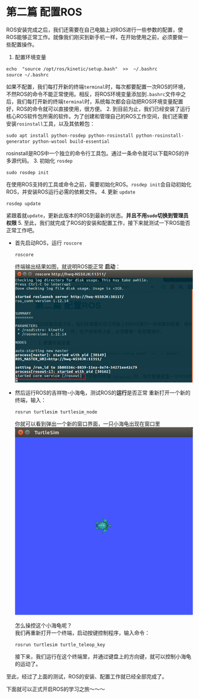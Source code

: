 # 第二篇 配置ROS
ROS安装完成之后，我们还需要在自己电脑上对ROS进行一些参数的配置，使ROS能够正常工作。就像我们刚买到新手机一样，在开始使用之前，必须要做一些配置操作。

1.  配置环境变量
```
echo  "source /opt/ros/kinetic/setup.bash"  >>  ~/.bashrc
source ~/.bashrc
```
如果不配置，我们每打开新的终端`terminal`时，每次都要配置一次ROS的环境，不然ROS的命令不能正常使用。相反，将ROS环境变量添加到`.bashrc`文件中之后，我们每打开新的终端`terminal`时，系统每次都会自动把ROS环境变量配置好，ROS的命令就可以直接使用，很方便。
2. 到目前为止，我们已经安装了运行核心ROS软件包所需的软件。为了创建和管理自己的ROS工作空间，我们还需要安装`rosinstall`工具，以及其依赖包：
```
sudo apt install python-rosdep python-rosinstall python-rosinstall-generator python-wstool build-essential
```
rosinstall是ROS中一个独立的命令行工具包。通过一条命令就可以下载ROS的许多源代码。
3. 初始化 `rosdep` 
```
sudo rosdep init
```
在使用ROS支持的工具或命令之前，需要初始化ROS。`rosdep init`会自动初始化ROS，并安装ROS运行必需的依赖文件。
4. 更新 `update`
```
rosdep update
```
紧跟着就`update`，更新此版本的ROS到最新的状态。**并且不用`sudo`切换到管理员权限**
5. 至此，我们就完成了ROS的安装和配置工作，接下来就测试一下ROS能否正常工作吧。
- 首先启动ROS，运行 `roscore`
  ```
  roscore
  ```
  终端输出结果如图，就说明ROS能正常 **启动**：
  ![1.4](picture/1-4.png)
- 然后运行ROS的吉祥物-小海龟，测试ROS的**运行**是否正常
重新打开一个新的终端，输入：
    ```
    rosrun turtlesim turtlesim_node
    ```
    你就可以看到弹出一个新的窗口界面，一只小海龟出现在窗口里
　　　　![1.5](picture/1-5.png)　　

  怎么操控这个小海龟呢？  
  我们再重新打开一个终端，启动按键控制程序，输入命令：
  ```
  rosrun turtlesim turtle_teleop_key
  ```
  接下来，我们运行在这个终端里，并通过键盘上的方向键，就可以控制小海龟的运动了。

至此，经过了上面的测试，ROS的安装、配置工作就已经全部完成了。

下面就可以正式开启ROS的学习之旅～～～